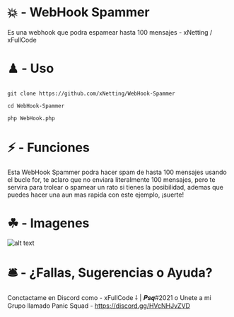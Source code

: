 # 💥 - WebHook Spammer

Es una webhook que podra espamear hasta 100 mensajes - xNetting / xFullCode

# ♟ - Uso 

```

git clone https://github.com/xNetting/WebHook-Spammer

cd WebHook-Spammer

php WebHook.php

```


# ⚡ - Funciones

Esta WebHook Spammer podra hacer spam de hasta 100 mensajes usando el bucle for, te aclaro que no enviara literalmente 100 mensajes, pero te servira para trolear o spamear un rato si tienes la posibilidad, ademas que puedes hacer una aun mas rapida con este ejemplo, ¡suerte!

# ☘ - Imagenes

![alt text](https://cdn.discordapp.com/attachments/753459740335538272/860148221271474207/unknown.png)

# 🛎 - ¿Fallas, Sugerencias o Ayuda?

Conctactame en Discord como - xFullCode ⸸ | 𝑷𝒔𝒒#2021 o Unete a mi Grupo llamado Panic Squad - https://discord.gg/HVcNHJvZVD
